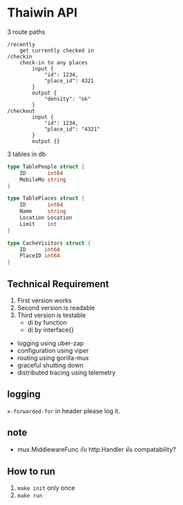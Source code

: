 # Thaiwin API

3 route paths

~~~
/recently
    get currently checked in
/checkin
    check-in to any places
        input {
            "id": 1234,
            "place_id": 4321
        }
        output {
            "density": "ok"
        }
/checkout
        input {
            "id": 1234,
            "place_id": "4321"
        }
        output {}
~~~

3 tables in db

```go
type TablePeople struct {
	ID       int64
	MobileMo string
}

type TablePlaces struct {
	ID       int64
	Name     string
	Location Location
	Limit    int
}

type CacheVisitors struct {
	ID      int64
	PlaceID int64
}
```

## Technical Requirement

1. First version works
2. Second version is readable
3. Third version is testable
    - di by function
    - di by interface{}

- logging using uber-zap
- configuration using viper
- routing using gorilla-mux
- graceful shutting down
- distributed tracing using telemetry


## logging
`x-forwarded-for` in header please log it.

## note 
- mux.MiddlewareFunc กับ  http.Handler มัน compatability?

## How to run 
1. `make init` only once
2. `make run`
